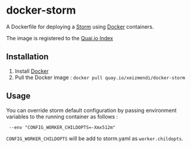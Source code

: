 docker-storm
=============
A Dockerfile for deploying a [Storm](http://storm.apache.org/) using [Docker](https://www.docker.io/)
 containers. 

The image is registered to the [Quai.io Index](https://quay.io/repository/xeizmendi/docker-storm)

Installation
------------
1. Install [Docker](https://www.docker.com/)
2. Pull the Docker image : ```docker pull quay.io/xeizmendi/docker-storm```

Usage
-----

You can override storm default configuration by passing environment variables to the running container as follows : 

```
 --env "CONFIG_WORKER_CHILDOPTS=-Xmx512m"
```

`CONFIG_WORKER_CHILDOPTS` will be add to storm.yaml as `worker.childopts`.
